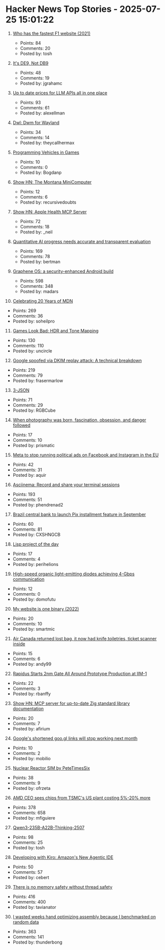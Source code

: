 # Hacker News Top Stories - 2025-07-25 15:01:22

1. [Who has the fastest F1 website (2021)](https://jakearchibald.com/2021/f1-perf-part-3/)
   - Points: 84
   - Comments: 20
   - Posted by: tosh

2. [It's DE9, Not DB9](https://news.sparkfun.com/14298)
   - Points: 48
   - Comments: 19
   - Posted by: jgrahamc

3. [Up to date prices for LLM APIs all in one place](https://pricepertoken.com/)
   - Points: 93
   - Comments: 61
   - Posted by: alexellman

4. [Dwl: Dwm for Wayland](https://codeberg.org/dwl/dwl)
   - Points: 34
   - Comments: 14
   - Posted by: theycallhermax

5. [Programming Vehicles in Games](https://wassimulator.com/blog/programming/programming_vehicles_in_games.html)
   - Points: 10
   - Comments: 0
   - Posted by: Bogdanp

6. [Show HN: The Montana MiniComputer](https://mtmc.cs.montana.edu/)
   - Points: 12
   - Comments: 6
   - Posted by: recursivedoubts

7. [Show HN: Apple Health MCP Server](https://github.com/neiltron/apple-health-mcp)
   - Points: 72
   - Comments: 18
   - Posted by: _neil

8. [Quantitative AI progress needs accurate and transparent evaluation](https://mathstodon.xyz/@tao/114910028356641733)
   - Points: 169
   - Comments: 78
   - Posted by: bertman

9. [Graphene OS: a security-enhanced Android build](https://lwn.net/SubscriberLink/1030004/898017c7953c0946/)
   - Points: 598
   - Comments: 348
   - Posted by: madars

10. [Celebrating 20 Years of MDN](https://developer.mozilla.org/en-US/blog/mdn-turns-20/)
   - Points: 269
   - Comments: 36
   - Posted by: soheilpro

11. [Games Look Bad: HDR and Tone Mapping](https://ventspace.wordpress.com/2017/10/20/games-look-bad-part-1-hdr-and-tone-mapping/)
   - Points: 130
   - Comments: 110
   - Posted by: uncircle

12. [Google spoofed via DKIM replay attack: A technical breakdown](https://easydmarc.com/blog/google-spoofed-via-dkim-replay-attack-a-technical-breakdown/)
   - Points: 219
   - Comments: 79
   - Posted by: frasermarlow

13. [3-JSON](https://rgbcu.be/blog/3-json/)
   - Points: 71
   - Comments: 29
   - Posted by: RGBCube

14. [When photography was born, fascination, obsession, and danger followed](https://www.washingtonpost.com/books/2025/07/12/flashes-brilliance-history-early-photography-anika-burgess-review/)
   - Points: 17
   - Comments: 10
   - Posted by: prismatic

15. [Meta to stop running political ads on Facebook and Instagram in the EU](https://www.euractiv.com/section/tech/news/meta-to-stop-running-political-ads-on-facebook-and-instagram/)
   - Points: 42
   - Comments: 31
   - Posted by: aquir

16. [Asciinema: Record and share your terminal sessions](https://asciinema.org)
   - Points: 193
   - Comments: 51
   - Posted by: phendrenad2

17. [Brazil central bank to launch Pix installment feature in September](https://www.reuters.com/technology/brazil-central-bank-launch-pix-installment-feature-september-2025-04-03/)
   - Points: 60
   - Comments: 81
   - Posted by: CXSHNGCB

18. [Lisp project of the day](https://40ants.com/lisp-project-of-the-day/index.html)
   - Points: 17
   - Comments: 4
   - Posted by: perihelions

19. [High-speed organic light-emitting diodes achieving 4-Gbps communication](https://www.spiedigitallibrary.org/journals/advanced-photonics/volume-7/issue-03/036005/High-speed-organic-light-emitting-diodes-based-on-dinaphthylperylene-achieving/10.1117/1.AP.7.3.036005.full)
   - Points: 12
   - Comments: 0
   - Posted by: domofutu

20. [My website is one binary (2022)](https://j3s.sh/thought/my-website-is-one-binary.html)
   - Points: 20
   - Comments: 10
   - Posted by: smartmic

21. [Air Canada returned lost bag, it now had knife,toiletries, ticket scanner inside](https://www.cbc.ca/news/canada/newfoundland-labrador/air-canada-mystery-baggage-1.7592756)
   - Points: 15
   - Comments: 6
   - Posted by: andy99

22. [Rapidus Starts 2nm Gate All Around Prototype Production at IIM-1](https://www.servethehome.com/rapidus-starts-2nm-gate-all-around-prototype-production-at-iim-1/)
   - Points: 22
   - Comments: 3
   - Posted by: rbanffy

23. [Show HN: MCP server for up-to-date Zig standard library documentation](https://github.com/zig-wasm/zig-mcp)
   - Points: 20
   - Comments: 7
   - Posted by: afirium

24. [Google's shortened goo.gl links will stop working next month](https://www.theverge.com/news/713125/google-url-shortener-links-shutdown-deadline)
   - Points: 10
   - Comments: 2
   - Posted by: mobilio

25. [Nuclear Reactor SIM by PeteTimesSix](https://petetimessix.itch.io/nuclear-reactors)
   - Points: 38
   - Comments: 9
   - Posted by: ofrzeta

26. [AMD CEO sees chips from TSMC's US plant costing 5%-20% more](https://www.bloomberg.com/news/articles/2025-07-23/amd-ceo-su-sees-chips-from-us-tsmc-plant-costing-5-to-20-more)
   - Points: 378
   - Comments: 658
   - Posted by: mfiguiere

27. [Qwen3-235B-A22B-Thinking-2507](https://huggingface.co/Qwen/Qwen3-235B-A22B-Thinking-2507)
   - Points: 98
   - Comments: 25
   - Posted by: tosh

28. [Developing with Kiro: Amazon's New Agentic IDE](https://yehudacohen.substack.com/p/developing-with-kiro-amazons-new)
   - Points: 50
   - Comments: 57
   - Posted by: cebert

29. [There is no memory safety without thread safety](https://www.ralfj.de/blog/2025/07/24/memory-safety.html)
   - Points: 416
   - Comments: 400
   - Posted by: tavianator

30. [I wasted weeks hand optimizing assembly because I benchmarked on random data](https://www.vidarholen.net/contents/blog/?p=1160)
   - Points: 363
   - Comments: 141
   - Posted by: thunderbong

